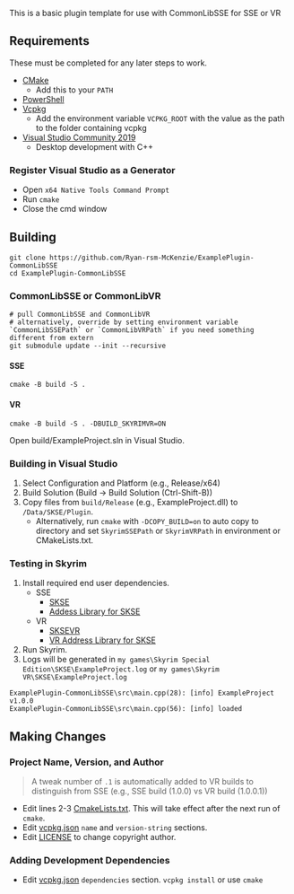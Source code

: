 This is a basic plugin template for use with CommonLibSSE for SSE or VR

## Requirements
These must be completed for any later steps to work.
* [CMake](https://cmake.org/)
	* Add this to your `PATH`
* [PowerShell](https://github.com/PowerShell/PowerShell/releases/latest)
* [Vcpkg](https://github.com/microsoft/vcpkg)
	* Add the environment variable `VCPKG_ROOT` with the value as the path to the folder containing vcpkg
* [Visual Studio Community 2019](https://visualstudio.microsoft.com/)
	* Desktop development with C++

### Register Visual Studio as a Generator
* Open `x64 Native Tools Command Prompt`
* Run `cmake`
* Close the cmd window

## Building
```
git clone https://github.com/Ryan-rsm-McKenzie/ExamplePlugin-CommonLibSSE
cd ExamplePlugin-CommonLibSSE
```
### CommonLibSSE or CommonLibVR
```
# pull CommonLibSSE and CommonLibVR
# alternatively, override by setting environment variable `CommonLibSSEPath` or `CommonLibVRPath` if you need something different from extern
git submodule update --init --recursive

```
#### SSE
```
cmake -B build -S .
```

#### VR
```
cmake -B build -S . -DBUILD_SKYRIMVR=ON
```
Open build/ExampleProject.sln in Visual Studio.

### Building in Visual Studio
1. Select Configuration and Platform (e.g., Release/x64)
2. Build Solution (Build -> Build Solution (Ctrl-Shift-B))
3. Copy files from `build/Release` (e.g., ExampleProject.dll) to `/Data/SKSE/Plugin`.
	* Alternatively, run `cmake` with `-DCOPY_BUILD=on` to auto copy to directory and set `SkyrimSSEPath` or `SkyrimVRPath` in environment or CMakeLists.txt.

### Testing in Skyrim
1. Install required end user dependencies.
	* SSE
		* [SKSE](https://skse.silverlock.org/)
		* [Addess Library for SKSE](https://www.nexusmods.com/skyrimspecialedition/mods/32444)
	* VR
		* [SKSEVR](https://skse.silverlock.org/)
		* [VR Address Library for SKSE](https://www.nexusmods.com/skyrimspecialedition/mods/58101)
2. Run Skyrim.
3. Logs will be generated in `my games\Skyrim Special Edition\SKSE\ExampleProject.log` or `my games\Skyrim VR\SKSE\ExampleProject.log`
```text
ExamplePlugin-CommonLibSSE\src\main.cpp(28): [info] ExampleProject v1.0.0
ExamplePlugin-CommonLibSSE\src\main.cpp(56): [info] loaded
```

## Making Changes

### Project Name, Version, and Author
> A tweak number of `.1` is automatically added to VR builds to distinguish from SSE (e.g., SSE build (1.0.0) vs VR build (1.0.0.1))
* Edit lines 2-3 [CmakeLists.txt](CmakeLists.txt#L2-L3). This will take effect after the next run of `cmake`.
* Edit [vcpkg.json](vcpkg.json) `name` and `version-string` sections.
* Edit [LICENSE](LICENSE#L3) to change copyright author.

### Adding Development Dependencies
* Edit [vcpkg.json](vcpkg.json) `dependencies` section. `vcpkg install` or use `cmake`
